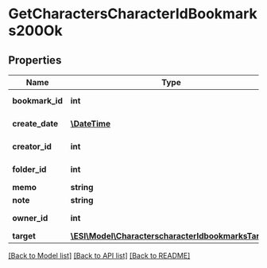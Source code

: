 # GetCharactersCharacterIdBookmarks200Ok

## Properties
Name | Type | Description | Notes
------------ | ------------- | ------------- | -------------
**bookmark_id** | **int** | bookmark_id integer | 
**create_date** | [**\DateTime**](\DateTime.md) | create_date string | 
**creator_id** | **int** | creator_id integer | 
**folder_id** | **int** | folder_id integer | [optional] 
**memo** | **string** | memo string | 
**note** | **string** | note string | 
**owner_id** | **int** | owner_id integer | 
**target** | [**\ESI\Model\CharacterscharacterIdbookmarksTarget**](CharacterscharacterIdbookmarksTarget.md) |  | [optional] 

[[Back to Model list]](../README.md#documentation-for-models) [[Back to API list]](../README.md#documentation-for-api-endpoints) [[Back to README]](../README.md)



